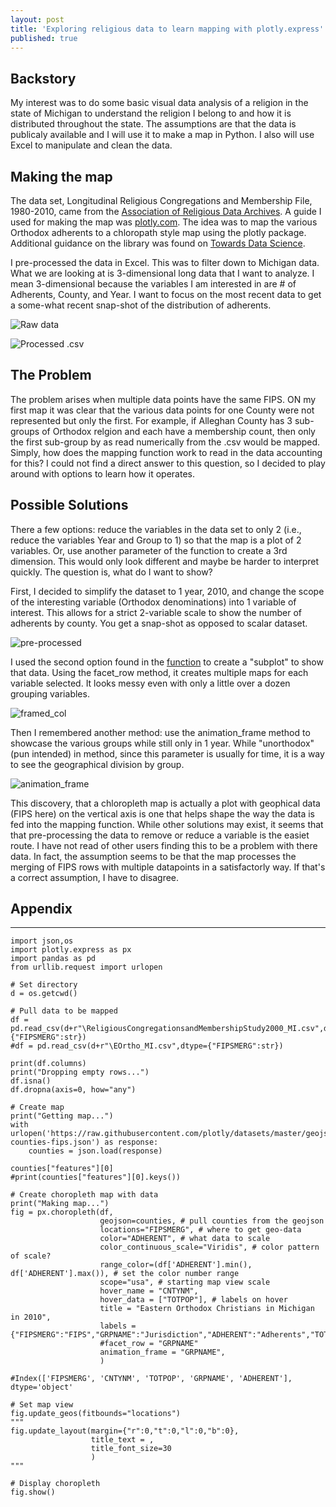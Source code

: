 ```yaml
---
layout: post
title: 'Exploring religious data to learn mapping with plotly.express'
published: true
---
```


## Backstory ##
My interest was to do some basic visual data analysis of a religion in the state of Michigan to understand the religion I belong to and how it is distributed throughout the state. The assumptions are that the data is publicaly available and I will use it to make a map in Python. I also will use Excel to manipulate and clean the data.

## Making the map ##
The data set, Longitudinal Religious Congregations and Membership File, 1980-2010, came from the [Association of Religious Data Archives](https://www.thearda.com/Archive/Files/Downloads/RCMSMGCY_DL2.asp). A guide I used for making the map was [plotly.com](https://plotly.com/python/choropleth-maps/). The idea was to map the various Orthodox adherents to a chloropath style map using the plotly package. Additional guidance on the library was found on [Towards Data Science](https://towardsdatascience.com/choropleth-maps-101-using-plotly-5daf85e7275d).

I pre-processed the data in Excel. This was to filter down to Michigan data. What we are looking at is 3-dimensional long data that I want to analyze. I mean 3-dimensional because the variables I am interested in are # of Adherents, County, and Year. I want to focus on the most recent data to get a some-what recent snap-shot of the distribution of adherents.

![Raw data](/images/preprocess.PNG)

![Processed .csv](/images/csv.PNG)


## The Problem ##
The problem arises when multiple data points have the same FIPS. ON my first map it was clear that the various data points for one County were not represented but only the first. For example, if Alleghan County has 3 sub-groups of Orthodox relgion and each have a membership count, then only the first sub-group by as read numerically from the .csv would be mapped. Simply, how does the mapping function work to read in the data accounting for this? I could not find a direct answer to this question, so I decided to play around with options to learn how it operates.

## Possible Solutions ##
There a few options: reduce the variables in the data set to only 2 (i.e., reduce the variables Year and Group to 1) so that the map is a plot of 2 variables. Or, use another parameter of the function to create a 3rd dimension. This would only look different and maybe be harder to interpret quickly. The question is, what do I want to show?

First, I decided to simplify the dataset to 1 year, 2010, and change the scope of the interesting variable (Orthodox denominations) into 1 variable of interest. This allows for a strict 2-variable scale to show the number of adherents by county. You get a snap-shot as opposed to scalar dataset.

![pre-processed](/images/EO_2010.png)

I used the second option found in the [function](https://plotly.com/python-api-reference/generated/plotly.express.choropleth) to create a "subplot" to show that data. Using the facet_row method, it creates multiple maps for each variable selected. It looks messy even with only a little over a dozen grouping variables.

![framed_col](/images/facet_row.png)

Then I remembered another method: use the animation_frame method to showcase the various groups while still only in 1 year. While "unorthodox" (pun intended) in method, since this parameter is usually for time, it is a way to see the geographical division by group. 

![animation_frame](/images/animation.png)

This discovery, that a chloropleth map is actually a plot with geophical data (FIPS here) on the vertical axis is one that helps shape the way the data is fed into the mapping function. While other solutions may exist, it seems that that pre-processing the data to remove or reduce a variable is the easiet route. I have not read of other users finding this to be a problem with there data. In fact, the assumption seems to be that the map processes the merging of FIPS rows with multiple datapoints in a satisfactorly way. If that's a correct assumption, I have to disagree.

## Appendix ##
------
    import json,os
    import plotly.express as px
    import pandas as pd
    from urllib.request import urlopen

    # Set directory
    d = os.getcwd()

    # Pull data to be mapped
    df = pd.read_csv(d+r"\ReligiousCongregationsandMembershipStudy2000_MI.csv",dtype={"FIPSMERG":str})
    #df = pd.read_csv(d+r"\EOrtho_MI.csv",dtype={"FIPSMERG":str})

    print(df.columns)
    print("Dropping empty rows...")
    df.isna()
    df.dropna(axis=0, how="any")

    # Create map
    print("Getting map...")
    with urlopen('https://raw.githubusercontent.com/plotly/datasets/master/geojson-counties-fips.json') as response:
        counties = json.load(response)

    counties["features"][0]
    #print(counties["features"][0].keys())

    # Create choropleth map with data
    print("Making map...")
    fig = px.choropleth(df,
                        geojson=counties, # pull counties from the geojson
                        locations="FIPSMERG", # where to get geo-data
                        color="ADHERENT", # what data to scale
                        color_continuous_scale="Viridis", # color pattern of scale?
                        range_color=(df['ADHERENT'].min(), df['ADHERENT'].max()), # set the color number range
                        scope="usa", # starting map view scale
                        hover_name = "CNTYNM",
                        hover_data = ["TOTPOP"], # labels on hover
                        title = "Eastern Orthodox Christians in Michigan in 2010",
                        labels = {"FIPSMERG":"FIPS","GRPNAME":"Jurisdiction","ADHERENT":"Adherents","TOTPOP":"Population"},
                        #facet_row = "GRPNAME"
                        animation_frame = "GRPNAME",
                        )

    #Index(['FIPSMERG', 'CNTYNM', 'TOTPOP', 'GRPNAME', 'ADHERENT'], dtype='object'

    # Set map view
    fig.update_geos(fitbounds="locations")
    """
    fig.update_layout(margin={"r":0,"t":0,"l":0,"b":0},
                      title_text = ,
                      title_font_size=30
                      )
    """

    # Display choropleth
    fig.show()
